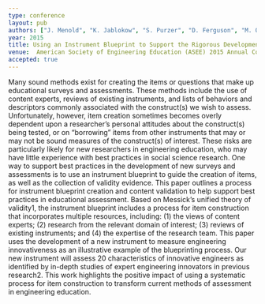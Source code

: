 ```yaml
---
type: conference
layout: pub
authors: ["J. Menold", "K. Jablokow", "S. Purzer", "D. Ferguson", "M. Ohland"]
year: 2015
title: Using an Instrument Blueprint to Support the Rigorous Development of New Surveys and Assessments in Engineering Education
venue:  American Society of Engineering Education (ASEE) 2015 Annual Conference & Exposition
accepted: true
---
```


Many sound methods exist for creating the items or questions that make up educational surveys and assessments. These methods include the use of content experts, reviews of existing instruments, and lists of behaviors and descriptors commonly associated with the construct(s) we wish to assess. Unfortunately, however, item creation sometimes becomes overly dependent upon a researcher’s personal attitudes about the construct(s) being tested, or on “borrowing” items from other instruments that may or may not be sound measures of the construct(s) of interest. These risks are particularly likely for new researchers in engineering education, who may have little experience with best practices in social science research.
One way to support best practices in the development of new surveys and assessments is to use an instrument blueprint to guide the creation of items, as well as the collection of validity evidence. This paper outlines a process for instrument blueprint creation and content validation to help support best practices in educational assessment. Based on Messick’s unified theory of validity1, the instrument blueprint includes a process for item construction that incorporates multiple resources, including: (1) the views of content experts; (2) research from the relevant domain of interest; (3) reviews of existing instruments; and (4) the expertise of the research team.
This paper uses the development of a new instrument to measure engineering innovativeness as an illustrative example of the blueprinting process. Our new instrument will assess 20 characteristics of innovative engineers as identified by in-depth studies of expert engineering innovators in previous research2. This work highlights the positive impact of using a systematic process for item construction to transform current methods of assessment in engineering education.
